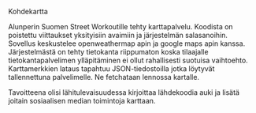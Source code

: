 Kohdekartta

Alunperin Suomen Street Workoutille tehty karttapalvelu. Koodista on poistettu viittaukset yksityisiin avaimiin ja järjestelmän salasanoihin.
Sovellus keskustelee openweathermap apin ja google maps apin kanssa. Järjestelmästä on tehty tietokanta riippumaton koska tilaajalle tietokantapalvelimen ylläpitäminen ei ollut rahallisesti suotuisa vaihtoehto. Karttamerkkien lataus tapahtuu JSON-tiedostoilla jotka löytyvät tallennettuna palvelimelle. Ne fetchataan lennossa kartalle.

Tavoitteena olisi lähitulevaisuudessa kirjoittaa lähdekoodia auki ja lisätä joitain sosiaalisen median toimintoja karttaan.